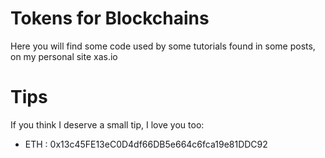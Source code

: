 # Tokens for Blockchains
Here you will find some code used by some tutorials found in some posts, on my personal site xas.io

# Tips
If you think I deserve a small tip, I love you too:

- ETH : 0x13c45FE13eC0D4df66DB5e664c6fca19e81DDC92